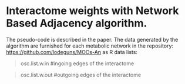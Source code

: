 # Interactome weights with Network Based Adjacency algorithm.

The pseudo-code is described in the paper. The data generated by the algorithm are furnished for each metabolic network in the repository: https://github.com/lodeguns/MOOs-An   as R data lists: 

> osc.list.w.in      #ingoing edges of the interactome

> osc.list.w.out     #outgoing edges of the interactome

